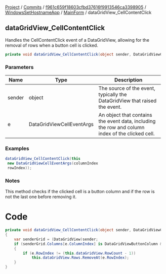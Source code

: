 [Project](../../../../index.md) / [Commits](../../../index.md) / [f961c659f18603cfbd37616f9913546ca3398905](../../index.md) / [WindowsSetHostnameApp](../index.md) / [MainForm](index.md) / dataGridView_CellContentClick

## dataGridView_CellContentClick

Handles the CellContentClick event of a DataGridView, allowing for the removal of rows when a button cell is clicked.

```csharp
private void dataGridView_CellContentClick(object sender, DataGridViewCellEventArgs e)
```

### Parameters
| Name | Type | Description |
| ---- | ---- | ----------- |
| sender | object | The source of the event, typically the DataGridView that raised the event. |
| e | DataGridViewCellEventArgs | An object that contains the event data, including the row and column index of the clicked cell. |

### Examples
```csharp
dataGridView_CellContentClick(this
 new DataGridViewCellEventArgs(columnIndex
 rowIndex));
```

### Notes
This method checks if the clicked cell is a button column and if the row is not the last one before removing it.

# Code
```csharp
private void dataGridView_CellContentClick(object sender, DataGridViewCellEventArgs e)
{
    var senderGrid = (DataGridView)sender;
    if (senderGrid.Columns[e.ColumnIndex] is DataGridViewButtonColumn && e.RowIndex >= 0)
    {
        if (e.RowIndex != (this.dataGridView.RowCount - 1))
            this.dataGridView.Rows.RemoveAt(e.RowIndex);
    }
}
```

